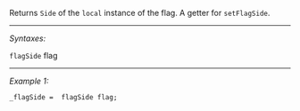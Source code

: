 Returns `Side` of the `local` instance of the flag. A getter for `setFlagSide`.


---
*Syntaxes:*

`flagSide` flag

---
*Example 1:*

```sqf
_flagSide =  flagSide flag;
```